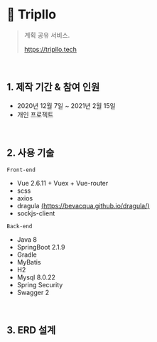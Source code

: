 # :pushpin: Tripllo

> 계획 공유 서비스.
>
> <a>https://tripllo.tech</a>

<br/>

## 1. 제작 기간 & 참여 인원

- 2020년 12월 7일 ~ 2021년 2월 15일
- 개인 프로젝트

<br/>

## 2. 사용 기술

`Front-end`

- Vue 2.6.11 + Vuex + Vue-router
- scss
- axios
- dragula [(https://bevacqua.github.io/dragula/)](https://bevacqua.github.io/dragula/)
- sockjs-client

`Back-end`

- Java 8
- SpringBoot 2.1.9
- Gradle
- MyBatis
- H2
- Mysql 8.0.22
- Spring Security
- Swagger 2

<br/>

## 3. ERD 설계

